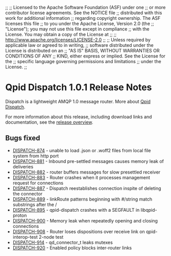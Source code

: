 ;;
;; Licensed to the Apache Software Foundation (ASF) under one
;; or more contributor license agreements.  See the NOTICE file
;; distributed with this work for additional information
;; regarding copyright ownership.  The ASF licenses this file
;; to you under the Apache License, Version 2.0 (the
;; "License"); you may not use this file except in compliance
;; with the License.  You may obtain a copy of the License at
;; 
;;   http://www.apache.org/licenses/LICENSE-2.0
;; 
;; Unless required by applicable law or agreed to in writing,
;; software distributed under the License is distributed on an
;; "AS IS" BASIS, WITHOUT WARRANTIES OR CONDITIONS OF ANY
;; KIND, either express or implied.  See the License for the
;; specific language governing permissions and limitations
;; under the License.
;;

# Qpid Dispatch 1.0.1 Release Notes

Dispatch is a lightweight AMQP 1.0 message router. More about
[Qpid
Dispatch]({{site_url}}/components/dispatch-router/index.html).

For more information about this release, including download links and
documentation, see the [release overview](index.html).


## Bugs fixed

 - [DISPATCH-874](https://issues.apache.org/jira/browse/DISPATCH-874) - unable to load .json or .woff2 files from local file system from http port
 - [DISPATCH-881](https://issues.apache.org/jira/browse/DISPATCH-881) - Inbound pre-settled messages causes memory leak of deliveries
 - [DISPATCH-882](https://issues.apache.org/jira/browse/DISPATCH-882) - router buffers messages for slow presettled receiver
 - [DISPATCH-883](https://issues.apache.org/jira/browse/DISPATCH-883) - Router crashes when it processes management request for connections
 - [DISPATCH-887](https://issues.apache.org/jira/browse/DISPATCH-887) - Dispatch reestablishes connection inspite of deleting the connector
 - [DISPATCH-889](https://issues.apache.org/jira/browse/DISPATCH-889) - linkRoute patterns beginning with #/string match substrings after the / 
 - [DISPATCH-895](https://issues.apache.org/jira/browse/DISPATCH-895) - qpid-dispatch crashes with a SEGFAULT in libqpid-proton
 - [DISPATCH-900](https://issues.apache.org/jira/browse/DISPATCH-900) - Memory leak when repeatedly opening and closing connections
 - [DISPATCH-908](https://issues.apache.org/jira/browse/DISPATCH-908) - Router loses dispositions over receive link on qpid-interop-test 2-node test
 - [DISPATCH-914](https://issues.apache.org/jira/browse/DISPATCH-914) - qd_connector_t leaks mutexes
 - [DISPATCH-920](https://issues.apache.org/jira/browse/DISPATCH-920) - Enabled policy blocks inter-router links